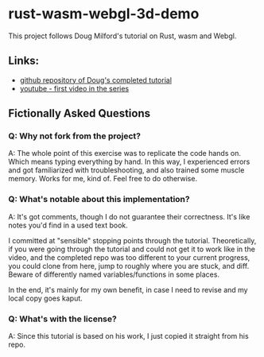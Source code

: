 # rust-wasm-webgl-3d-demo

This project follows Doug Milford's tutorial on Rust, wasm and Webgl.

## Links:

* [github repository of Doug's completed tutorial](https://github.com/dmilford/rust-3d-demo)
* [youtube - first video in the series](https://www.youtube.com/watch?v=p7DtoeuDT5Y)

## Fictionally Asked Questions

### Q: Why not fork from the project?

A: The whole point of this exercise was to replicate the code hands on. Which means typing everything by hand. In this way, I experienced errors and got familiarized with troubleshooting, and also trained some muscle memory. Works for me, kind of. Feel free to do otherwise.

### Q: What's notable about this implementation?

A: It's got comments, though I do not guarantee their correctness. It's like notes you'd find in a used text book.

I committed at "sensible" stopping points through the tutorial. Theoretically, if you were going through the tutorial and could not get it to work like in the video, and the completed repo was too different to your current progress, you could clone from here, jump to roughly where you are stuck, and diff. Beware of differently named variables/functions in some places.

In the end, it's mainly for my own benefit, in case I need to revise and my local copy goes kaput.

### Q: What's with the license?

A: Since this tutorial is based on his work, I just copied it straight from his repo.